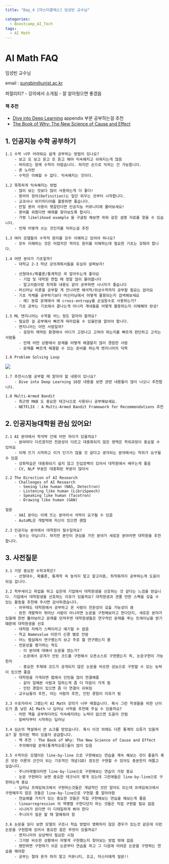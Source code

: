 ```yaml
---
title: "Day_4 [마스터클래스] 임성빈 교수님"

categories:
  - Boostcamp_AI_Tech
tags:
  - AI Math
---
```


# AI Math FAQ

임성빈 교수님

email : sungbin@unist.ac.kr

퍼절리티? - 강의에서 소개됨 - 잘 알아뒀으면 좋겠음

#### 책 추천 
- [Dive into Deep Learning](https://d2l.ai/) appendix 부분 공부하는걸 추천
- [The Book of Why: The New Science of Cause and Effect](https://www.amazon.com/Book-Why-Science-Cause-Effect/dp/046509760X)

## 1. 인공지능 수학 공부하기

    1.1 수학 너무 어려워요 쉽게 공부하는 방법이 있나요?
        - 보고 또 보고 듣고 또 듣고 해야 익숙해지고 쉬워지는게 많음
        - 머리로는 원래 수학이 어렵습니다. 하지만 손으로 익히는 건 가능합니다.
        - 폰 노이만
        - 수학은 이해할 수 없다. 익숙해지는 것이다.

    1.2 똑똑하게 익숙해지는 방법
        - 많이 보는 것보다 많이 사용하는게 더 좋다!
        - 용어의 정의(Definition)는 일단 외우는 것부터 시작합니다.
        - 교과서나 위키피디아를 활용하면 좋습니다.
        - 만일 용어 사용이 헷갈린다면 인공지능 커뮤니티에 물어보세요!
        - 용어를 외웠다면 예제를 찾아보도록 합시다.
        - 가령 likelihood example 을 구글링 해보면 위와 같은 설명 자료를 찾을 수 있습니다.
        - 언제 어떻게 쓰는 것인지를 익히는걸 추천

    1.3 여러 모델들의 수학적 원리를 모두 이해하고 있어야 하나요?
        - 모두 이해하는 것은 어렵지만 적어도 원리를 이해하는데 필요한 기초는 갖춰야 합니다. 

    1.4 어떤 분야가 기초일까?
        - 대학교 2-3 학년 강의계획서들을 유심히 살펴보자!

        - 선형대수/확률론/통계학은 꼭 알아두는게 좋아요
          - 기업 및 대학원 면접 때 정말 많이 물어봅니다
          - 알고리즘이랑 최적화 내용도 같이 공부하면 시너지가 좋습니다
        - 머신러닝 이론을 공부할 게 안니라면 해석학/위상수학까지 공부할 필요는 없어요
        - 기초 자체를 공부하기보다 머신러닝에서 어떻게 활용되는지 검색해보세요
          - 예) 분류 문제에서 왜 cross-entropy를 손실함수로 사용하는가?
        - 기초 공부는 기초에서 끝나는게 아니라 걔네들을 어떻게 활용하는지 이해해야 완성!

    1.5 ML 엔지니어는 수학을 어느 정도 알아야 할까요?
        - 필요한 걸 공부해서 빠르게 따라잡을 수 있을만큼 알아야 합니다.
        - 엔지니어는 어떤 사람일까?
          - 굉장히 제약된 환경에서 어디가 고장나고 고쳐야 하는지를 빠르게 판단하고 고치는 사람들
          - 언제 어떤 상황에서 문제를 어떻게 해결할지 많이 경험한 사람
          - 문제를 빠르게 해결할 수 있는 준비를 하는게 엔지니어의 덕목

    1.6 Problem Solving Loop
![](./2021-08-05-18-33-20.png)

    1.7 추천시스템 공부할 때 알아야 할 내용이 있나요?
        - Dive into Deep Learning 16장 내용을 보면 관련 내용들이 많이 나오니 추천합니다.
    
    1.8 Multi-Armed Bandit
        - 최근엔 MAB 도 중요한 테크닉으로 사용되니 공부해보세요.
        - NETFLIX : A Multi-Armed Bandit Framework for Recommendations 추천

## 2. 인공지능대학원 관심 있어요!

    2.1 AI 분야에서 학석박 간에 어떤 차이가 있을까요?
        - 분야마다 다르겠지만 전문성이 다르고 대중화되지 않은 영역은 학위과정이 중요할 수 있어요
        - 이제 뜨기 시작하고 이거 인기가 많을 것 같다고 생각되는 분야에서는 학위가 요구될 수 있음
        - 강화학습은 대중화되기 쉽지 않고 진입장벽이 있어서 대학원에서 배우는게 좋음
        - CV, NLP 부분은 대중화된 부분이 많아서 

    2.2 The Direction of AI Research
        - Challenges of AI Research
          - Seeing like human (NAS, Detectron)
          - Listening like human (LibriSpeech)
          - Speaking like human (Tacotron)
          - Drawing like human (GAN)

    질문 
        - XAI 분야는 이제 뜨는 분야라서 석박이 요구될 수 있음
        - AutoML은 개발력에 자신이 있으면 괜찮
    
    2.3 인공지능 분야에서 대학원이 필수일까요?
        - 필수는 아닙니다. 하지만 본인이 관심을 가진 분야가 새로운 분야라면 대학원을 추천합니다.

## 3. 사전질문

    3.1 가장 중요한 수학과목은?
        - 선형대수, 확률론, 통계학 꼭 놓치지 말고 알고리즘, 최적화까지 공부하는게 도움이 되실 겁니다.

    3.2 학부새이고 취업을 하고 싶은데 기업에서 대학원생을 선호하는 것 같다는 느낌을 받습니다. 기업에서 대학원생을 선호하는 이유가 있을까요? 대학원생과 견줄 만한 스펙을 갖출 수 있는 활동을 추천해 주시면 감사하곘습니다.
        - 아무래도 대학원에서 공부하고 온 사람이 전문성이 갖출 가능성이 큼
        - 완전 개발력이 뛰어난 사람이 아니라면 논문을 구현해보라고 한다던지, 새로운 분야가 있을때 한번 뚫어보라고 문제를 던져주면 대학원생들은 연구적인 문제를 푸는 트레이닝을 받기 떄문에 대학원생을 선호
        - 대학원 자체가 스펙이라고 얘기할 수 없음
        - 학교 Namevalue 이런거 신경 별로 안씀
        - 어느 랩실에서 연구했는지 보고 주로 뭘 연구했는지 봄
        - 전문성을 평가하는 척도
          - 이 분야에 대해서 논문을 썼는가?
          - 논문에서 공개가 안된 코드를 구현해서 오픈소스로 구현했는지 즉, 논문구현이 가능한지
          - 중요한 주제에 코드가 공개되지 않은 논문을 비슷한 성능으로 구현할 수 있는 능력이 있으면 좋음
        - 대학원을 가게되면 랩에서 인턴을 많이 연결해줌 
          - 같이 일해본 사람과 일하는게 좀 더 마음이 가게 됨
          - 인턴 경험이 있으면 좀 더 연결이 쉬워짐
        - 교수님들의 추천, 아는 사람의 추천, 인턴 경험이 이유가 됨

    3.3 수포자라서 그랬는지 AI Math 강의가 너무 매웠습니다. 혹시 그런 학생들을 위한 난이도가 좀 낮은 AI Math 나 딥러닝 서적을 추천해 주실 수 있을까요?
        - 어떤 책을 공부하더라도 익숙해지려는 노력이 없으면 도움이 안됨
        - 밑바닥부터 시작하는 딥러닝

    3.4 심슨의 역설에서 큰 쇼크를 받았습니다. 혹시 이것 외에도 다른 통계의 오류가 있을까요? 잘 정리된 책이 있을지 궁금합니다.
        - 책 추천 : The Book of Why: The New Science of Cause and Effect
        - 주의해야할 문제(통계적오류)들이 많이 있음

    3.5 수학이든 모델이든 line-by-line 으로 구현해보는 연습을 계속 해보는 것이 좋을지 혹은 모든 이론의 근간이 되는 기초적인 개념(GD) 정도만 구현할 수 있어도 충분한지 여쭙고 싶습니다.
        - 주니어레벨이라면 line-by-line으로 구현해보는 연습이 가장 중요
        - 논문 구현하다 보면 중요한 테크닉이 몇개 있는데 그런애들은 line-by-line으로 구현하는게 중요
        - 딥러닝 프레임워크에서 구현하는것들은 개념적인 것만 알아도 되는데 프레임워크에서 구현해주지 않은 것들은 line-by-line으로 구현할 줄 알아야함
        - 연습해볼 가치가 있는 중요한 것들은 직접 구현해보는 연습을 해보는게 좋음
        - linearregression 의 역행렬 구한다던지 하는 것들은 직접 구현할 필요 없음
        - 시니어가 된다면 더 디테일하게 봐야 한다
        - 주니어가 질문 할 때 말해줘야 함
        
    3.6 논문을 읽다 보면 모델의 구조나 학습 방법이 명확하지 않은 경우가 있는것 같은데 이런 논문을 구현함에 있어서 중요한 점은 무엇이 있을까요?
        - 엔지니어의 상상력이 필요한 시점
        - 그거랑 비슷한 상황에서 어떻게 구현했는지 찾아보는 방법 밖에 없음
        - 왠만하면 구현하기 쉬운 논문부터 연습을 하고 그 다음에 어려운 논문을 구현하는 연습을 해야함
        - 공부는 절대 혼자 하지 말고 커뮤니티, 조교, 마스터에게 질문!!

